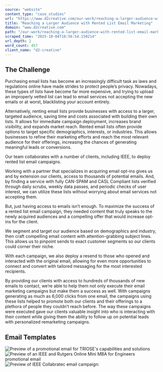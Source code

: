 ```yaml
---
source: "website"
content_type: "case_studies"
url: "https://www.d2creative.com/our-work/reaching-a-larger-audience-with-rented-list-email-marketing/"
title: "Reaching a Larger Audience with Rented List Email Marketing"
domain: "www.d2creative.com"
path: "/our-work/reaching-a-larger-audience-with-rented-list-email-marketing/"
scraped_time: "2025-10-04T18:56:54.150214"
url_depth: 2
word_count: 457
client_name: "d2-creative"
---
```


## The  Challenge

Purchasing email lists has become an increasingly difficult task as laws and regulations online have made strides to protect people’s privacy. Nowadays, these types of lists have become far more expensive, and trying to upload an improperly vetted list can lead to email services not accepting the new emails or at worst, blacklisting your account entirely.

Alternatively, renting email lists provide businesses with access to a larger, targeted audience, saving time and costs associated with building their own lists. It allows for immediate campaign deployment, increases brand visibility, and expands market reach. Rented email lists often provide options to target specific demographics, interests, or industries. This allows businesses to refine their marketing efforts and reach the most relevant audience for their offerings, increasing the chances of generating meaningful leads or conversions.

Our team collaborates with a number of clients, including IEEE, to deploy rented list email campaigns.

Working with a partner that specializes in acquiring email opt-ins gives us and by extension our clients, access to thousands of potential emails. And, by finding a service with fully CAN-SPAM and CASL Compliant lists verified through daily scrubs, weekly data passes, and periodic checks of user interest, we can utilize these lists without worrying about email services not accepting them.

But, just having access to emails isn’t enough. To maximize the success of a rented list email campaign, they needed content that truly speaks to the newly acquired audiences and a compelling offer that would increase opt-ins for the client.

We segment and target our audience based on demographics and industry, then craft compelling email content with attention-grabbing subject lines. This allows us to pinpoint sends to exact customer segments so our clients could corner their niche.

With each campaign, we also deploy a resend to those who opened and interacted with the original email, allowing for even more opportunities to connect and convert with tailored messaging for the most interested recipients.

By providing our clients with access to hundreds of thousands of new emails to contact, we’re able to help them not only execute their email marketing campaigns but make them a success as well. With campaigns generating as much as 6,000 clicks from one email, the campaigns using these lists helped to promote both our clients and their offerings to a plethora of people they couldn’t reach before. The way these campaigns were executed gave our clients valuable insight into who is interacting with their content while giving them the ability to follow up on potential leads with personalized remarketing campaigns.

## Email Templates

![Preview of a promotional email for TRIOSE's capabilities and solutions](https://www.d2creative.com/wp-content/uploads/2023/10/d-2-mobile-email-thumb-1@2x1.jpg) ![Preview of an IEEE and Rutgers Online Mini MBA for Engineers promotional email](https://www.d2creative.com/wp-content/uploads/2023/10/d-2-mobile-email-thumb-2@2x1.jpg) ![Preview of IEEE Collabratec email campaign: ](https://www.d2creative.com/wp-content/uploads/2023/10/d-2-mobile-email-thumb-3@2x1.jpg)